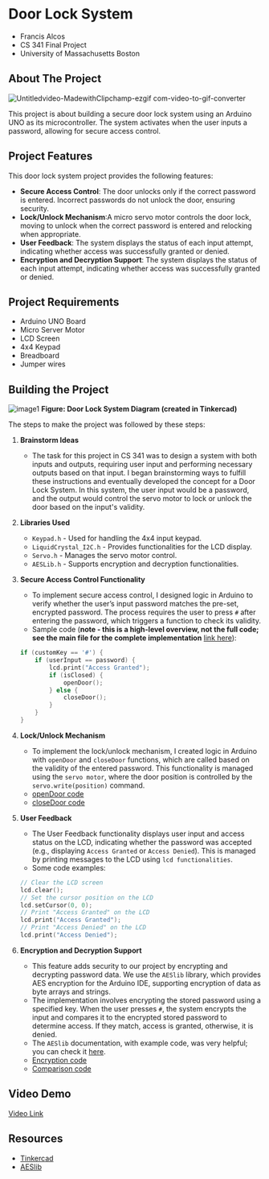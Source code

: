<!-- PROJECT NAME -->
# Door Lock System

- Francis Alcos
- CS 341 Final Project
- University of Massachusetts Boston

<!-- ABOUT THE PROJECT -->
## About The Project

![Untitledvideo-MadewithClipchamp-ezgif com-video-to-gif-converter](https://github.com/user-attachments/assets/4029a22e-1fd6-4c77-8d5b-15e952127992)

<!-- tell about the project -->

This project is about building a secure door lock system using an Arduino UNO as its microcontroller. The system activates when the user inputs a password, allowing for secure access control.

<!-- tell about the project features -->

## Project Features
This door lock system project provides the following features:

* **Secure Access Control**: The door unlocks only if the correct password is entered. Incorrect passwords do not unlock the door, ensuring security.
* **Lock/Unlock Mechanism**:A micro servo motor controls the door lock, moving to unlock when the correct password is entered and relocking when appropriate.
* **User Feedback**: The system displays the status of each input attempt, indicating whether access was successfully granted or denied.
* **Encryption and Decryption Support**: The system displays the status of each input attempt, indicating whether access was successfully granted or denied.


<!-- REQUIREMENTS OF THE PROJECTS -->
## Project Requirements

* Arduino UNO Board
* Micro Server Motor
* LCD Screen 
* 4x4 Keypad 
* Breadboard
* Jumper wires


<!-- GETTING STARTED -->
## Building the Project
![image1](https://github.com/user-attachments/assets/328175e5-4ca2-454a-b06c-81690a195469)
**Figure: Door Lock System Diagram (created in Tinkercad)**


The steps to make the project was followed by these steps:

1. **Brainstorm Ideas**
    - The task for this project in CS 341 was to design a system with both inputs and outputs, requiring user input and performing necessary outputs based on that input. I began brainstorming ways to fulfill these instructions and eventually developed the concept for a Door Lock System. In this system, the user input would be a password, and the output would control the servo motor to lock or unlock the door based on the input's validity.

2. **Libraries Used**
    - `Keypad.h` - Used for handling the 4x4 input keypad.
    - `LiquidCrystal_I2C.h` - Provides functionalities for the LCD display.
    - `Servo.h` - Manages the servo motor control.
    - `AESLib.h` - Supports encryption and decryption functionalities.

3. **Secure Access Control Functionality**
    - To implement secure access control, I designed logic in Arduino to verify whether the user’s input password matches the pre-set, encrypted password. The process requires the user to press `#` after entering the password, which triggers a function to check its validity.
    - Sample code (**note - this is a high-level overview, not the full code; see the main file for the complete implementation** [link here](https://github.com/fdoalcos/door-lock-system-arduino/blob/main/door-lock-system.cpp#L65)):
    ```cpp
    if (customKey == '#') {
        if (userInput == password) {
            lcd.print("Access Granted");
            if (isClosed) {
                openDoor();
            } else {
                closeDoor();
            }
        }
    }
    ```


4. **Lock/Unlock Mechanism**
    - To implement the lock/unlock mechanism, I created logic in Arduino with `openDoor` and `closeDoor` functions, which are called based on the validity of the entered password. This functionality is managed using the `servo motor`, where the door position is controlled by the `servo.write(position)` command.
    - [openDoor code](https://github.com/fdoalcos/door-lock-system-arduino/blob/main/door-lock-system.cpp#L106)
    - [closeDoor code](https://github.com/fdoalcos/door-lock-system-arduino/blob/main/door-lock-system.cpp#L114)


5. **User Feedback**
    - The User Feedback functionality displays user input and access status on the LCD, indicating whether the password was accepted (e.g., displaying `Access Granted` or `Access Denied`). This is managed by printing messages to the LCD using `lcd functionalities`.
    - Some code examples:
    ```cpp
    // Clear the LCD screen
    lcd.clear();
    // Set the cursor position on the LCD
    lcd.setCursor(0, 0);
    // Print "Access Granted" on the LCD
    lcd.print("Access Granted");
    // Print "Access Denied" on the LCD
    lcd.print("Access Denied");
    ```

6. **Encryption and Decryption Support**
    - This feature adds security to our project by encrypting and decrypting password data. We use the `AESlib` library, which provides AES encryption for the Arduino IDE, supporting encryption of data as byte arrays and strings.
    - The implementation involves encrypting the stored password using a specified key. When the user presses `#`, the system encrypts the input and compares it to the encrypted stored password to determine access. If they match, access is granted, otherwise, it is denied.
    - The `AESlib` documentation, with example code, was very helpful; you can check it [here](https://github.com/suculent/thinx-aes-lib).
    - [Encryption code](https://github.com/fdoalcos/door-lock-system-arduino/blob/main/door-lock-system.cpp#L44)
    - [Comparison code](https://github.com/fdoalcos/door-lock-system-arduino/blob/main/door-lock-system.cpp#L77)


<!-- DEMO -->
## Video Demo
[Video Link](https://drive.google.com/file/d/1r6c4meh_EuEtrr2BybjQ7lLKV6Unnu95/view?usp=drive_link)

<!-- RESOURCES -->
## Resources
* [Tinkercad](https://www.tinkercad.com/dashboard/)
* [AESlib](https://github.com/suculent/thinx-aes-lib)
